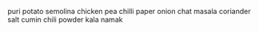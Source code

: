 puri
potato
semolina
chicken pea
chilli paper
onion
chat masala 
coriander
salt
cumin
chili powder
kala namak